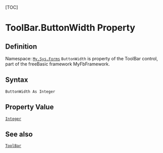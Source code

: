 [TOC]
# ToolBar.ButtonWidth Property

## Definition
Namespace: [`My.Sys.Forms`](My.Sys.Forms.md)
`ButtonWidth` is property of the ToolBar control, part of the freeBasic framework MyFbFramework.
## Syntax
```freeBasic
ButtonWidth As Integer
```
## Property Value
[`Integer`]("https://www.freebasic.net/wiki/KeyPgInteger")
## See also
[`ToolBar`](ToolBar.md)
